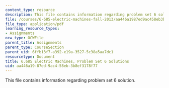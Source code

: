```yaml
---
content_type: resource
description: This file contains information regarding problem set 6 solution.
file: /courses/6-685-electric-machines-fall-2013/aa446a1987ed9ac458eb3b8ef3178f77_MIT6_685F13_ps06ans.pdf
file_type: application/pdf
learning_resource_types:
- Assignments
ocw_type: OCWFile
parent_title: Assignments
parent_type: CourseSection
parent_uid: 6ffb13f7-a392-e19a-3527-5c38a5aa7dc1
resourcetype: Document
title: 6.685 Electric Machines, Problem Set 6 Solutions
uid: aa446a19-87ed-9ac4-58eb-3b8ef3178f77
---
```

This file contains information regarding problem set 6 solution.

